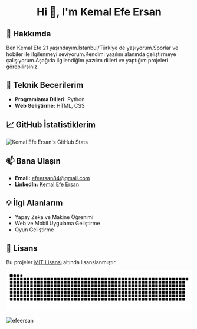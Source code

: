 <h1 align="center">Hi 👋, I'm Kemal Efe Ersan</h1>

## 🚀 Hakkımda

Ben Kemal Efe 21 yaşındayım.İstanbul/Türkiye de yaşıyorum.Sporlar ve hobiler ile ilgilenmeyi seviyorum.Kendimi yazılım alanında geliştirmeye çalışıyorum.Aşağıda ilgilendiğim yazılım dilleri ve yaptığım projeleri görebilirsiniz.

## 🔧 Teknik Becerilerim

- **Programlama Dilleri:** Python
- **Web Geliştirme:** HTML, CSS

## 📈 GitHub İstatistiklerim

![Kemal Efe Ersan's GitHub Stats](https://github-readme-stats.vercel.app/api?username=efeersan&show_icons=true&theme=radical)

## 📫 Bana Ulaşın

- **Email:** efeersan84@gmail.com
- **LinkedIn:** [Kemal Efe Ersan](https://www.linkedin.com/in/kemalefeersan/)

## 💡 İlgi Alanlarım

- Yapay Zeka ve Makine Öğrenimi
- Web ve Mobil Uygulama Geliştirme
- Oyun Geliştirme


## 📜 Lisans

Bu projeler [MIT Lisansı](https://opensource.org/licenses/MIT) altında lisanslanmıştır.

<picture>
<source media="(prefers-color-scheme: dark)" srcset="https://raw.githubusercontent.com/CagatayAkkas/CagatayAkkas/output/github-contribution-grid-snake-dark.svg">
<source media="(prefers-color-scheme: light)" srcset="https://raw.githubusercontent.com/CagatayAkkas/CagatayAkkas/output/github-contribution-grid-snake.svg">
<img alt="github contribution grid snake animation" src="https://raw.githubusercontent.com/CagatayAkkas/CagatayAkkas/output/github-contribution-grid-snake.svg">
</picture>

<p align="left"> <img src="https://komarev.com/ghpvc/?username=efeersan&label=Profile%20views&color=0e75b6&style=flat" alt="efeersan" /> </p>


